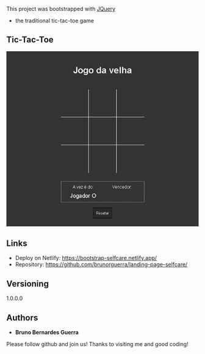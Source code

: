 This project was bootstrapped with [JQuery](https://jquery.com/)

- the traditional tic-tac-toe game

## Tic-Tac-Toe

![Full page](./applicationImage.png)

## Links

- Deploy on Netlify: https://bootstrap-selfcare.netlify.app/
- Repository: https://github.com/brunorguerra/landing-page-selfcare/

## Versioning

1.0.0.0

## Authors

- **Bruno Bernardes Guerra**

Please follow github and join us!
Thanks to visiting me and good coding!

